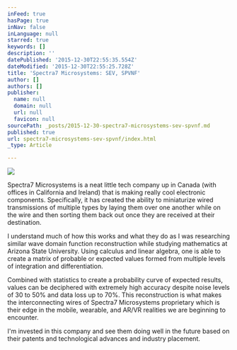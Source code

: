 ```yaml
---
inFeed: true
hasPage: true
inNav: false
inLanguage: null
starred: true
keywords: []
description: ''
datePublished: '2015-12-30T22:55:35.554Z'
dateModified: '2015-12-30T22:55:25.728Z'
title: 'Spectra7 Microsystems: SEV, SPVNF'
author: []
authors: []
publisher:
  name: null
  domain: null
  url: null
  favicon: null
sourcePath: _posts/2015-12-30-spectra7-microsystems-sev-spvnf.md
published: true
url: spectra7-microsystems-sev-spvnf/index.html
_type: Article

---
```

![](https://the-grid-user-content.s3-us-west-2.amazonaws.com/6dd5b6b0-1759-4516-9ae0-e34c3c1f90bd.jpg)

Spectra7 Microsystems is a neat little tech company up in Canada (with offices in California and Ireland) that is making really cool electronic components.  Specifically, it has created the ability to miniaturize wired transmissions of multiple types by laying them over one another while on the wire and then sorting them back out once they are received at their destination.  

I understand much of how this works and what they do as I was researching similar wave domain function reconstruction while studying mathematics at Arizona State University.  Using calculus and linear algebra, one is able to create a matrix of probable or expected values formed from multiple levels of integration and differentiation.  

Combined with statistics to create a probability curve of expected results, values can be deciphered with extremely high accuracy despite noise levels of 30 to 50% and data loss up to 70%.  This reconstruction is what makes the interconnecting wires of Spectra7 Microsystems proprietary which is their edge in the mobile, wearable, and AR/VR realities we are beginning to encounter.  

I'm invested in this company and see them doing well in the future based on their patents and technological advances and industry placement.